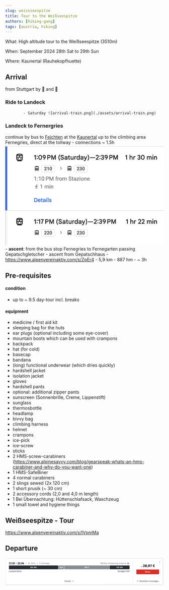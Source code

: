 ```yaml
---
slug: weissseespitze
title: Tour to the Weißseespitze
authors: [hiking-gang]
tags: [austria, hiking]
---
```


What:
High altitude tour to the Weißseespitze (3510m)

When:
September 2024
28th Sat to 29th Sun

Where:
Kaunertal (Rauhekopfhuette)

## Arrival 

from Stuttgart by 🚝 and 🚌

### Ride to Landeck
			- Saturday ![arrival-train.png](./assets/arrival-train.png)
### Landeck to Fernergries

continue by bus to [Feichten](https://www.kaunertal.com/de/Ihr-Kaunertal/Orte-Sehenswuerdigkeiten/Kaunertal-Feichten) at the [Kaunertal](https://www.kaunertal.com/de) up to the climbing area Fernegries, direct at the tollway
			- connections ~ 1.5h ![arrival-bus.png](./assets/arrival-bus.png)
	- **ascent**: from the bus stop Fernegries to Fernegarten passing Gepatschgletscher
	- ascent from Gepatschhaus
		- https://www.alpenvereinaktiv.com/s/ZpEr4
		- 5,9 km
		- 887 hm
		- ~ 3h

## Pre-requisites

#### condition
- up to ~ 9.5 day-tour incl. breaks

#### equipment
- medicine / first aid kit
- sleeping bag for the huts
- ear plugs (optional including some eye-cover)
- mountain boots which can be used with crampons
- backpack
- hat (for cold)
- basecap
- bandana
- (long) functional underwear (which dries quickly)
- hardshell jacket
- isolation jacket
- gloves
- hardshell pants
- optional: additional zipper pants
- sunscreen (Sonnenbrille, Creme, Lippenstift)
- sunglass
- thermosbottle
- headlamp
- bivvy bag
- climbing harness
- helmet
- crampons
- ice-pick
- ice-screw
- sticks
- 2 HMS-screw-carabiners (https://www.alpinesavvy.com/blog/gearspeak-whats-an-hms-carabiner-and-why-do-you-want-one)
- 1 HMS-SafeBiner
- 4 normal carabiners
- 2 slings sewed (2x 120 cm)
- 1 short prusik (~ 30 cm)
- 2 accessory cords (2,0 and 4,0 m length)
- 1 Bei Übernachtung: Hüttenschlafsack, Waschzeug
- 1 small towel and hygiene things

## Weißseespitze - Tour
https://www.alpenvereinaktiv.com/s/IVpmMa

## Departure
![departure-train.png](./assets/departure-train.png)


